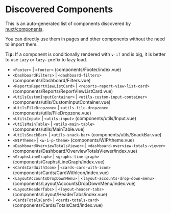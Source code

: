 # Discovered Components

This is an auto-generated list of components discovered by [nuxt/components](https://github.com/nuxt/components).

You can directly use them in pages and other components without the need to import them.

**Tip:** If a component is conditionally rendered with `v-if` and is big, it is better to use `Lazy` or `lazy-` prefix to lazy load.

- `<Footer>` | `<footer>` (components/Footer/index.vue)
- `<DashboardFilters>` | `<dashboard-filters>` (components/Dashboard/Filters.vue)
- `<ReportsReportViewListCard>` | `<reports-report-view-list-card>` (components/Reports/ReportViewListCard.vue)
- `<UtilsCustomInputContainer>` | `<utils-custom-input-container>` (components/utils/CustomInputContainer.vue)
- `<UtilsFileDropzone>` | `<utils-file-dropzone>` (components/utils/FileDropzone.vue)
- `<UtilsInput>` | `<utils-input>` (components/utils/Input.vue)
- `<UtilsMainTable>` | `<utils-main-table>` (components/utils/MainTable.vue)
- `<UtilsSnackBar>` | `<utils-snack-bar>` (components/utils/SnackBar.vue)
- `<WIPTheme>` | `<w-i-p-theme>` (components/WIP/theme.vue)
- `<DashboardOverviewTotalsViewer>` | `<dashboard-overview-totals-viewer>` (components/Dashboard/OverviewTotalsViewer/index.vue)
- `<GraphsLineGraph>` | `<graphs-line-graph>` (components/Graphs/LineGraph/index.vue)
- `<CardsCardWithIcon>` | `<cards-card-with-icon>` (components/Cards/CardWithIcon/index.vue)
- `<LayoutAccountsDropDownMenu>` | `<layout-accounts-drop-down-menu>` (components/Layout/AccountsDropDownMenu/index.vue)
- `<LayoutHeaderTabs>` | `<layout-header-tabs>` (components/Layout/HeaderTabs/index.vue)
- `<CardsTotalsCard>` | `<cards-totals-card>` (components/Cards/TotalsCard/index.vue)
